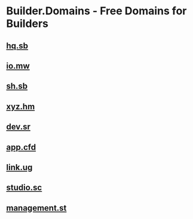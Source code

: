 # Builder.Domains - Free Domains for Builders

<!-- 
## [apis.dev](https://apis.dev)
## [saas.dev](https://saas.dev)
## [sdk.dev](https://sdk.dev)
## [service.dev](https://service.dev)

## [apps.as](https://apps.as)
## [apis.as](https://apis.as)
## [site.as](https://site.as)
## [page.as](https://page.as)
## [wiki.as](https://wiki.as)
## [blogs.as](https://blogs.as)
## [sale.as](https://sale.as)
## [store.as](https://store.as)
 ## [startups.as](https://startups.as)

## [api.page](https://api.page)
## [management.studio](https://management.studio)
## [application.studio](https://application.studio)  -->

## [hq.sb](https://hq.sb)
<!-- ## [hq.uy](https://hq.uy) -->
## [io.mw](https://io.mw)
## [sh.sb](https://sh.sb)
<!-- ## [pp.sd](https://pp.sd) -->

## [xyz.hm](https://xyz.hm)
## [dev.sr](https://dev.sr)
<!-- ## [dev.mw](https://dev.mw)
## [mgmt.by](https://mgmt.by)
## [dev.td](https://dev.td) -->
## [app.cfd](https://app.cfd)
## [link.ug](https://link.ug)
## [studio.sc](https://studio.sc)
## [management.st](https://management.st)


